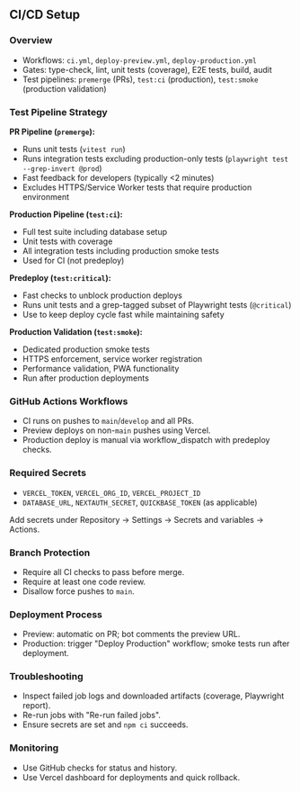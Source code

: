 ## CI/CD Setup

### Overview
- Workflows: `ci.yml`, `deploy-preview.yml`, `deploy-production.yml`
- Gates: type-check, lint, unit tests (coverage), E2E tests, build, audit
- Test pipelines: `premerge` (PRs), `test:ci` (production), `test:smoke` (production validation)

### Test Pipeline Strategy

**PR Pipeline (`premerge`):**
- Runs unit tests (`vitest run`)
- Runs integration tests excluding production-only tests (`playwright test --grep-invert @prod`)
- Fast feedback for developers (typically <2 minutes)
- Excludes HTTPS/Service Worker tests that require production environment

**Production Pipeline (`test:ci`):**
- Full test suite including database setup
- Unit tests with coverage
- All integration tests including production smoke tests
- Used for CI (not predeploy)

**Predeploy (`test:critical`):**
- Fast checks to unblock production deploys
- Runs unit tests and a grep-tagged subset of Playwright tests (`@critical`)
- Use to keep deploy cycle fast while maintaining safety

**Production Validation (`test:smoke`):**
- Dedicated production smoke tests
- HTTPS enforcement, service worker registration
- Performance validation, PWA functionality
- Run after production deployments

### GitHub Actions Workflows
- CI runs on pushes to `main`/`develop` and all PRs.
- Preview deploys on non-`main` pushes using Vercel.
- Production deploy is manual via workflow_dispatch with predeploy checks.

### Required Secrets
- `VERCEL_TOKEN`, `VERCEL_ORG_ID`, `VERCEL_PROJECT_ID`
- `DATABASE_URL`, `NEXTAUTH_SECRET`, `QUICKBASE_TOKEN` (as applicable)

Add secrets under Repository → Settings → Secrets and variables → Actions.

### Branch Protection
- Require all CI checks to pass before merge.
- Require at least one code review.
- Disallow force pushes to `main`.

### Deployment Process
- Preview: automatic on PR; bot comments the preview URL.
- Production: trigger "Deploy Production" workflow; smoke tests run after deployment.

### Troubleshooting
- Inspect failed job logs and downloaded artifacts (coverage, Playwright report).
- Re-run jobs with "Re-run failed jobs".
- Ensure secrets are set and `npm ci` succeeds.

### Monitoring
- Use GitHub checks for status and history.
- Use Vercel dashboard for deployments and quick rollback.


